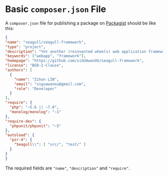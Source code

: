 # Basic `composer.json` File

A `composer.json` file for publishing a package on [Packagist](https://packagist.org/) should be like this:

  ```json
{
  "name": "seagull/seagull-framework",
  "type": "project",
  "description": "Yet another (reinvented wheels) web application framework.",
  "keywords": ["webapp", "framework"],
  "homepage": "https://github.com/xiGUAwanOU/seagull-framework",
  "license": "BSD-2-Clause",
  "authors": [
    {
      "name": "Zihan LIN",
      "email": "xiguawanou@gmail.com",
      "role": "Developer"
    }
  ],
  "require": {
    "php": "~5.6 || ~7.0",
    "monolog/monolog": "~1"    
  },
  "require-dev": {
    "phpunit/phpunit": "~5"
  },
  "autoload": {
    "psr-4": {
      "Seagull\\": [ "src/", "test/" ]
    }
  }
}
  ```

The required fields are `"name"`, `"description"` and `"require"`.
